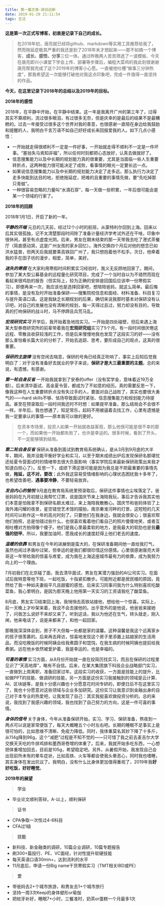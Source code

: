 ```yaml
---
title: 第一篇文章-辞旧迎新
date: 2019-01-20 21:11:54
tags: 生活
---
```


 **这是第一次正式写博客，初衷是记录下自己的成长。** 

> 在2018年初，唐亮就已经将github、markdown等实用工具推荐给我了，然而拖延症极其严重的我还是到了2018年末才想起来——那不如搞一个博客，**成长、感悟、分享**三位一体。通过昨晚两人苦苦筛选了一波模板、今天在唐亮即兴小课堂下学会上传、部署等步骤后，编程大菜鸡的我此刻很谢谢唐亮帮我完成了这个2019年的博客小心愿。一直被他吐槽“做事三分钟热度”，那我希望这一次能够打破他对我这点印象吧，完成一件值得一直坚持的作品。

**今天，在这里记录下2018年的总结以及2019年的目标。**

**2018年的感悟**

2018年，在平静中开始，在平静中结束。这一年是我离开广州的第三年了，过得其实不算顺利，流过很多眼泪，有过很多无奈，但是庆幸的是最后的结果不是最糟糕的。过去一年接受过很多这个世界对我的善意，也很感谢一直陪在身边给我鼓励和提醒的人，我明白千言万语不如自己好好成长来回报爱我的人。如下几点小感悟：

* 一开始就走得很顺利不一定是一件好事，一开始就走得不顺利不一定是一件坏事。“塞翁失马焉知非福”，所以任何时刻都把心态放好，认真去做就好了。
* 信息搜集能力以及中长期的规划能力真的很重要，尤其是当面临一些人生重要转折点，这两种能力很可能决定了成败，看事情的眼光一定要长远一点。
* 如果说信息搜集能力以及中长期的规划能力决定了走多远，那么执行力决定了走多快能到达目的地，拒绝拖延症，把难的且重要的事情先做，要“先吃掉那只青蛙”。
* 一种很容易忽略的力量叫“水滴石穿”，每一天做一些积累，一年后很可能会是某一个领域的行家了。

**2018年的回顾**

2018年1月1日，开启了新的一年。

***平静的开端***
元旦的几天前，经过12个小时的航班，从蒙特利尔回到上海。回来以后其实很孤独，记不太清楚那段时间除了准备计量经济学考试外还在干啥，印象中很休闲，甚至有点虚度光阴。后来，男友在期末结束的那一天带我去吃了港式茶餐厅（简直感动哭，这是广州女孩的家乡回忆）。海外交换四个月后对他的想念已如洪水猛兽，但两天后我就要乘高铁回广州了，我只想抱着他不松手。次日，他牵着我的手在田子坊的漫步，相爱，简单，美好。

***迷失的寒假***
在大家利用寒假时间积累实习经验时，我义无反顾地回家了。期间，参加了某大型公募基金的远程量化研究项目，完成了一个当时自以为不错然而现在看起来很鸡肋的报告（但实际上，较为正确的安排是回国后应该申一份寒假实习）。即便再来一次，我应该也是选择回家吧，想陪陪爸妈，就这么简单。最后悔的事情，是没有及时开始准备保研——搜集院校信息和面经、材料准备、科目复习与提升英语口语。这是我缺乏长期规划的后果，确切来说我那时基本对保研没有认识吧，对自己的发展也没有清晰的规划，每一天得过且过，努力却没有目的，导致真的打响保研的战斗时，马不停蹄且兵荒马乱。

***宏观研究实习***
开学后，我开始着急地找实习。一开始是四处碰壁，但后来遇上海某大型券商研究所的前辈带着我在**宏观研究组**实习了5个月。有一段时间很厌倦这远程、零散且收获较浅的工作，但是后来慢慢地我也发现了这段实习的好——没有那么害怕看长篇大论的分析了，开始去追踪、思考，要形成自己的观点，这真的很重要。

***保研的主旋律***
没有空闲去喘息，保研的号角已经真正吹响了，事实上后知后觉我明白了：对于没有准备好去就业的学子来说，**保研才是大三最重要的主题**。总的来说，有遗憾，有感谢。

***第一轮自身反省***
一开始我就拿到了安泰的offer（没有奖学金，意味着近19万全额）。后来清华面试、高金夏令营，都成为了不如意的经历。真的需要反思一下，像我这种在人生重要转折点没有失过手的人，要面对自己战败了，其实也要很大勇气的——hard skills不够、怯场导致面试时紧张、信息搜集能力和规划能力待提高。甚至在预录取后一段时间我还时不时想：如果提早准备，那么结局会不会很不一样。半年后，我也想通了，知足常乐，起码不用被逼着去找工作，心里有遗憾是我一定要承认的事情——原本我可以做的更好。

>在资本市场里，投资人如果一开始就收益客观，那么他很可能是很不幸的那一个，而如果他一开始都失败了，也许是幸运的。很多时候，看到了开头，不一定能够猜到结局。

***第二轮自身反省***
保研从准备到面试到教育局系统确认，是从3月到9月底的大半年，期间，我并没能平衡好学业和实习，以至于期末成绩出炉后发现保研名额堪忧还给夏令营面试时的情绪带去很大负面影响（事实学院后来最新保研政策出来我才知道白担心了）。反思一下，成绩下滑这很可能是因为我总是不把最重要的事情先做，**拖延，这不对，要改**；此外我这容易受情绪影响的心理状态困扰我十多年了，也希望改善吧，**遇事要冷静**，不要轻易放弃。

***发自内心的愉悦***
9月底在教育局系统里预录取后，保研这件事情也尘埃落定了。爸爸妈妈在九月初就让我帮忙订票，说是国庆节来上海陪我玩，事后才告诉我其实他们本意是怕我拿不到保研名额太难过，来上海陪我散散心。国庆节和爸妈体验了上海外滩闪耀的夜景，星空错觉艺术馆的摆拍，南京秦淮河畔的灯景，这短短的几天时间可以称作这一年的高光时刻了。只要他们在我身边，我就会很安心；很喜欢帮他们拍照，总是怕错过些什么，也很喜欢看着他们看自己的照片傻傻地笑，或者互相吐槽对方拍得像个傻子。他们是我心里最柔软的地方，是我最大的软肋也是我**最强的铠甲**。所以，我要加油阿，愿我成长的速度赶得上他们老去的速度。

***温暖的依靠***
和男友在今年的进展倒是蛮大的，在保研准备期间他一直给我打气，虽然也闹过矛盾吵过架，但幸运的是我们都很珍惜这份感情。心里很感谢唐亮大哥哥这一年带给我的惊喜与疼爱，成为我在上海这座城市最有力的依靠，成为我努力向上的一个理由。

7月初我们在北京碰了面，我去清华面试，男友在某潜力强劲的AI公司实习。在面试后我特意等他下班，一起吃饭，十指紧扣散步。可能附近都是居民楼的原因，竟然给了我一种如夫妻般平凡且甜蜜的感觉。后来实习同事问我为什么特别喜欢吃酸菜鱼，我心里明白，是因为那天晚上他用第一天实习的工资请我吃了酸菜鱼。

8月底，男友实习结束回上海，我悄悄去高铁站接他，想给他一个惊喜。实际上，前一天晚上才吵架来着，我说不会去接他的。出乎意外的是他说，他爸爸来接她了，问我怎么说好不来却又来了。听到这话，我以为他还在生气，转头就走，刚入闸，他来电话了，说是来都来了，和他一起回家。

那晚我深深体会到，房子不大但每一处都是家的温馨。这种温馨是我这个远离家乡的孩子很羡慕的。后来再去拜访，惊喜地发现这个房子里添置上姑娘家的生活用品，而没吃晚饭的时候阿姨会给我煮圆子和馄饨，在我生病的时候阿姨也提前给我煮粥。远在他乡依然被爱护着，我是幸运的，也是幸福的。

***可喜的事情***
实习方面，从8月份开始就一直在投简历找实习，而且在保研的过程里见识了“天高地厚”，略有不自信。后来，在某大集团旗下科技企业战略部门实习，一直做到上周离职，准备回家过年。这段实习的收获，一方面是技能上的提升，比如做PPT的技能、做调研的技能，另一方面是这份实习我接触到的领域是云计算、AI、区块链等，是我十分感兴趣也十分愿意花时间专研的，即便日后不在这里实习了，我也十分愿意对这些领域与企业多加研究。这份实习让我意识到金融出身的自己对于本专业的热爱吧，让我发现了自己：其实我挺喜欢做投资分析的。总的来说，我找到了我感兴趣的领域，我也找到了自己努力的方向，这是一件可喜的事情。

***身体的信号***
关于身体，今年从准备保研开始，实习、学习、保研准备，熬夜到一两点可以说是家常便饭了，每天大概睡五个小时左右吧。长期的睡眠不足事实上是很可怕的，比如思维不清晰、免疫力降低。同时，我体重莫名其妙下降了十多斤，从114g降到96g，这个“减肥”过程是不知不觉的——只可惜了我之前去麦吉尔大学交换天天吃的牛排鸡排和墨西哥卷增的体重了。后来，我就开始多吃东西，一心想把体重增加回去，目前是105g，希望稳定吧。另外，从暑假开始，我发现自己会出现前所未有的晕车症状，比如高铁、火车等都会使我头晕恶心，同时我也嗜睡，其实身体在发出抗议了。我明白，没有什么比身体更加值得重视了，2019年我**好好吃饭，好好睡觉**。


**2019年的展望**

>**学业**

+ 毕业论文顺利答辩，A-以上，顺利保研


>**证书**

+ CPA争取一次性过4-6科目
+ CFA过1级

>**技能**

+ 新科技、新金融类的调研，10篇企业调研，10篇专题报告
+ 刷300+篇投行、PE、VC面经，针对性提升软硬技能
+ 每天英语口语30min+，达到流利的水平
+ 11月底后，申请一份Big name干货寒假实习（TMT相关IBD或PE）

>**爱**

+ 带爸妈去2+个城市旅游，和男友去1+个城市旅行
+ 坚持一周3次Keep的身体塑形or瑜伽
+ 把蛀牙补好，睡眠7+小时，三餐准时，奶茶or蛋糕一个月最多1次
